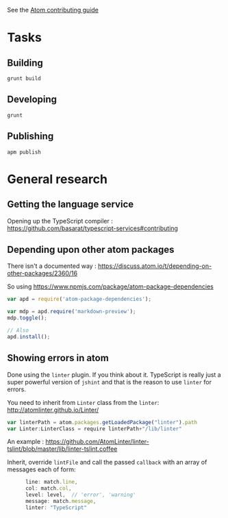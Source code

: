 See the [Atom contributing guide](https://atom.io/docs/latest/contributing)

# Tasks
## Building 
`grunt build`

## Developing
`grunt`

## Publishing
`apm publish`


# General research
## Getting the language service
Opening up the TypeScript compiler : https://github.com/basarat/typescript-services#contributing

## Depending upon other atom packages
There isn't a documented way : https://discuss.atom.io/t/depending-on-other-packages/2360/16 

So using https://www.npmjs.com/package/atom-package-dependencies 

```js
var apd = require('atom-package-dependencies');

var mdp = apd.require('markdown-preview');
mdp.toggle();

// Also
apd.install();
```

## Showing errors in atom
Done using the `linter` plugin. If you think about it. TypeScript is really just a super powerful version of `jshint` and that is the reason to use `linter` for errors. 

You need to inherit from `Linter` class from the `linter`: http://atomlinter.github.io/Linter/ 
```js
var linterPath = atom.packages.getLoadedPackage("linter").path
var Linter:LinterClass = require linterPath+"/lib/linter"
```
An example : https://github.com/AtomLinter/linter-tslint/blob/master/lib/linter-tslint.coffee 

Inherit, override `lintFile` and call the passed `callback` with an array of messages each of form: 

```js
      line: match.line,
      col: match.col,
      level: level,  // 'error', 'warning'
      message: match.message,
      linter: "TypeScript"
```

